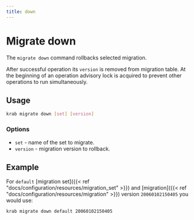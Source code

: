 ```yaml
---
title: down
---
```


# Migrate down

The `migrate down` command rollbacks selected migration.

After successful operation its `version` is removed from migration table.
At the beginning of an operation advisory lock is acquired to prevent other operations to run simultaneously.

## Usage

```sh
krab migrate down [set] [version]
```

### Options

- `set` - name of the set to migrate.
- `version` - migration version to rollback.

## Example

For `default` [migration set]({{< ref "docs/configuration/resources/migration_set" >}}) and [migration]({{< ref "docs/configuration/resources/migration" >}}) version `20060102150405` you would use:

```sh
krab migrate down default 20060102150405
```

